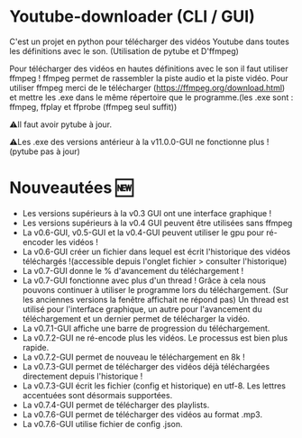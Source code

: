 # Youtube-downloader (CLI / GUI)
C'est un projet en python pour télécharger des vidéos Youtube dans toutes les définitions avec le son. (Utilisation de pytube et D'ffmpeg)

Pour télécharger des vidéos en hautes définitions avec le son il faut utiliser ffmpeg ! ffmpeg permet de rassembler la piste audio et la piste vidéo.
Pour utiliser ffmpeg merci de le télécharger (https://ffmpeg.org/download.html) et mettre les .exe dans le même répertoire que le programme.(les .exe sont : ffmpeg, ffplay et ffprobe (ffmpeg seul suffit)) 

⚠️Il faut avoir pytube à jour.

⚠️Les .exe des versions antérieur à la v11.0.0-GUI ne fonctionne plus ! (pytube pas à jour)

# Nouveautées 🆕
* Les versions supérieurs à la v0.3 GUI ont une interface graphique !
* Les versions supérieurs à la v0.4 GUI peuvent être utilisées sans ffmpeg 
* La v0.6-GUI, v0.5-GUI et la v0.4-GUI peuvent utiliser le gpu pour ré-encoder les vidéos !
* La v0.6-GUI créer un fichier dans lequel est écrit l'historique des vidéos téléchargés !(accessible depuis l'onglet fichier > consulter l'historique)
* La v0.7-GUI donne le % d'avancement du téléchargement !
* La v0.7-GUI fonctionne avec plus d'un thread ! Grâce à cela nous pouvons continuer à utiliser le programme lors du téléchargement. (Sur les anciennes versions la fenêtre affichait ne répond pas) Un thread est utilisé pour l'interface graphique, un autre pour l'avancement du téléchargement et un dernier permet de télécharger la vidéo.
* La v0.7.1-GUI affiche une barre de progression du téléchargement.
* La v0.7.2-GUI ne ré-encode plus les vidéos. Le processus est bien plus rapide. 
* La v0.7.2-GUI permet de nouveau le téléchargement en 8k !
* La v0.7.3-GUI permet de télécharger des vidéos déjà téléchargées directement depuis l'historique !
* La v0.7.3-GUI écrit les fichier (config et historique) en utf-8. Les lettres accentuées sont désormais supportées.
* La v0.7.4-GUI permet de télécharger des playlists.
* La v0.7.6-GUI permet de télécharger des vidéos au format .mp3.
* La v0.7.6-GUI utilise fichier de config .json.

